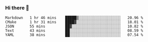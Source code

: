 ### Hi there 👋

<!--
**WShiBin/WShiBin** is a ✨ _special_ ✨ repository because its `README.md` (this file) appears on your GitHub profile.

Here are some ideas to get you started:

- 🔭 I’m currently working on ...
- 🌱 I’m currently learning ...
- 👯 I’m looking to collaborate on ...
- 🤔 I’m looking for help with ...
- 💬 Ask me about ...
- 📫 How to reach me: ...
- 😄 Pronouns: ...
- ⚡ Fun fact: ...
-->

<!--START_SECTION:waka-->
```text
Markdown   1 hr 46 mins    █████▒░░░░░░░░░░░░░░░░░░░   20.96 % 
CMake      1 hr 31 mins    ████▓░░░░░░░░░░░░░░░░░░░░   18.01 % 
JSON       55 mins         ██▓░░░░░░░░░░░░░░░░░░░░░░   10.82 % 
Text       43 mins         ██░░░░░░░░░░░░░░░░░░░░░░░   08.59 % 
YAML       38 mins         ██░░░░░░░░░░░░░░░░░░░░░░░   07.54 % 
```
<!--END_SECTION:waka-->
